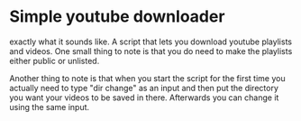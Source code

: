 # Simple youtube downloader

exactly what it sounds like. A script that lets you download youtube playlists and videos.
One small thing to note is that you do need to make the playlists either public or unlisted. 

Another thing to note is that when you start the script for the first time you actually need to type "dir change" as an input and then put the directory you want your videos to be saved in there. Afterwards you can change it using the same input.
